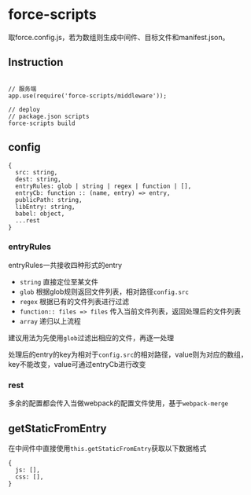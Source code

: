 # force-scripts

取force.config.js，若为数组则生成中间件、目标文件和manifest.json。

## Instruction

```

// 服务端
app.use(require('force-scripts/middleware'));

// deploy
// package.json scripts
force-scripts build

```

## config

```
{
  src: string,
  dest: string,
  entryRules: glob | string | regex | function | [],
  entryCb: function :: (name, entry) => entry,
  publicPath: string,
  libEntry: string,
  babel: object,
  ...rest
}
```

### entryRules

entryRules一共接收四种形式的entry

* `string` 直接定位至某文件
* `glob` 根据glob规则返回文件列表，相对路径`config.src`
* `regex` 根据已有的文件列表进行过滤
* `function:: files => files` 传入当前文件列表，返回处理后的文件列表
* `array` 递归以上流程

建议用法为先使用`glob`过滤出相应的文件，再逐一处理

处理后的entry的key为相对于`config.src`的相对路径，value则为对应的数组，key不能改变，value可通过entryCb进行改变

### rest

多余的配置都会传入当做webpack的配置文件使用，基于`webpack-merge`

## getStaticFromEntry 

在中间件中直接使用`this.getStaticFromEntry`获取以下数据格式

```
{
  js: [],
  css: [],
}
```
